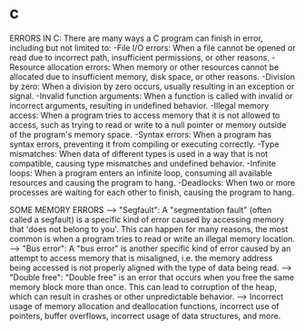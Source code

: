 # c
ERRORS IN C:
There are many ways a C program can finish in error, including but not limited to:
-File I/O errors: When a file cannot be opened or read due to incorrect path, insufficient permissions, or other reasons.
-Resource allocation errors: When memory or other resources cannot be allocated due to insufficient memory, disk space, or other reasons.
-Division by zero: When a division by zero occurs, usually resulting in an exception or signal.
-Invalid function arguments: When a function is called with invalid or incorrect arguments, resulting in undefined behavior.
-Illegal memory access: When a program tries to access memory that it is not allowed to access, such as trying to read or write to a null pointer or memory outside of the program's memory space.
-Syntax errors: When a program has syntax errors, preventing it from compiling or executing correctly.
-Type mismatches: When data of different types is used in a way that is not compatible, causing type mismatches and undefined behavior.
-Infinite loops: When a program enters an infinite loop, consuming all available resources and causing the program to hang.
-Deadlocks: When two or more processes are waiting for each other to finish, causing the program to hang.

SOME MEMORY ERRORS
--> "Segfault": A "segmentation fault" (often called a segfault) is a specific kind of error caused by accessing memory that 'does not belong to you'. This can happen for many reasons, the most common is when a program tries to read or write an illegal memory location.
--> "Bus error": A "bus error" is another specific kind of error caused by an attempt to access memory that is misaligned, i.e. the memory address being accessed is not properly aligned with the type of data being read.
--> "Double free": "Double free" is an error that occurs when you free the same memory block more than once. This can lead to corruption of the heap, which can result in crashes or other unpredictable behavior.
--> Incorrect usage of memory allocation and deallocation functions, incorrect use of pointers, buffer overflows, incorrect usage of data structures, and more.

